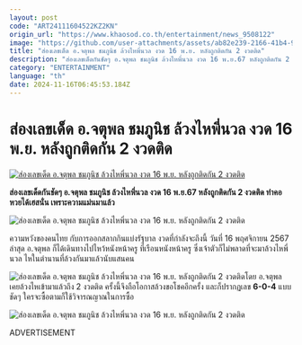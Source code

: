```yaml
---
layout: post
code: "ART24111604522KZ2KN"
origin_url: "https://www.khaosod.co.th/entertainment/news_9508122"
image: "https://github.com/user-attachments/assets/ab82e239-2166-41b4-9be9-c8343d4991d6"
title: "ส่องเลขเด็ด อ.จตุพล ชมภูนิช ล้วงไหพี่นวล งวด 16 พ.ย. หลังถูกติดกัน 2 งวดติด"
description: "ส่องเลขเด็ดกันชัดๆ อ.จตุพล ชมภูนิช ล้วงไหพี่นวล งวด 16 พ.ย.67 หลังถูกติดกัน 2 งวดติด ทำคอหวยได้เฮสนั่น เพราะความแม่นมาแล้ว"
category: "ENTERTAINMENT"
language: "th"
date: 2024-11-16T06:45:53.184Z
---
```


# ส่องเลขเด็ด อ.จตุพล ชมภูนิช ล้วงไหพี่นวล งวด 16 พ.ย. หลังถูกติดกัน 2 งวดติด

[![ส่องเลขเด็ด อ.จตุพล ชมภูนิช ล้วงไหพี่นวล งวด 16 พ.ย. หลังถูกติดกัน 2 งวดติด](https://www.khaosod.co.th/wpapp/uploads/2024/11/jatupon_161167-1.jpg "ส่องเลขเด็ด อ.จตุพล ชมภูนิช ล้วงไหพี่นวล งวด 16 พ.ย. หลังถูกติดกัน 2 งวดติด")](https://www.khaosod.co.th/wpapp/uploads/2024/11/jatupon_161167-1.jpg)

**ส่องเลขเด็ดกันชัดๆ อ.จตุพล ชมภูนิช ล้วงไหพี่นวล งวด 16 พ.ย.67 หลังถูกติดกัน 2 งวดติด ทำคอหวยได้เฮสนั่น เพราะความแม่นมาแล้ว**

![ส่องเลขเด็ด อ.จตุพล ชมภูนิช ล้วงไหพี่นวล งวด 16 พ.ย. หลังถูกติดกัน 2 งวดติด](https://www.khaosod.co.th/wpapp/uploads/2024/11/jatupon_161167-6.jpg)

ความหวังของคนไทย กับการออกสลากกินแบ่งรัฐบาล งวดที่กำลังจะถึงนี้ วันที่ 16 พฤศจิกายน 2567 ล่าสุด อ.จตุพล ก็ได้เดินทางไปไหว้หนังหน้าครู ที่เรือนหนังหน้าครู ซึ่งเจ้าตัวก็ไม่พลาดที่จะมาล้วงไหพี่นวล ไหในตำนานที่ล้วงกันมาแล้วนับแสนคน

![ส่องเลขเด็ด อ.จตุพล ชมภูนิช ล้วงไหพี่นวล งวด 16 พ.ย. หลังถูกติดกัน 2 งวดติด](https://www.khaosod.co.th/wpapp/uploads/2024/11/jatupon_161167-4.jpg)โดย อ.จตุพล เคยล้วงไหเข้ามาแล้วถึง 2 งวดติด ครั้งนี้จึงถือโอกาสล้วงขอโชคอีกครั้ง และก็ปรากฏเลข **6-0-4** แบบชัดๆ ใครจะซื้อตามก็ใช้วิจารณญาณในการซื้อ

![ส่องเลขเด็ด อ.จตุพล ชมภูนิช ล้วงไหพี่นวล งวด 16 พ.ย. หลังถูกติดกัน 2 งวดติด](https://www.khaosod.co.th/wpapp/uploads/2024/11/jatupon_161167-5.jpg)

ADVERTISEMENT